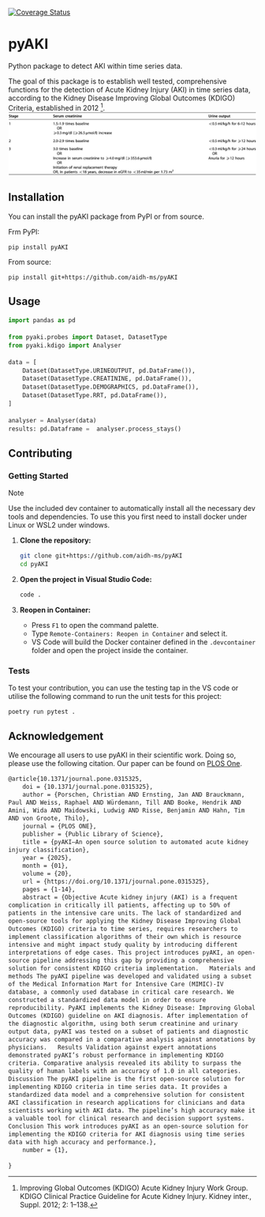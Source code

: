 [![Coverage Status](https://coveralls.io/repos/github/aidh-ms/pyAKI/badge.svg?branch=main)](https://coveralls.io/github/aidh-ms/pyAKI?branch=main)

# pyAKI

Python package to detect AKI within time series data.

The goal of this package is to establish well tested, comprehensive functions for the detection of Acute Kidney Injury (AKI) in time series data, according to the Kidney Disease Improving Global Outcomes (KDIGO) Criteria, established in 2012 [^kdigo].
![](img/kdigo_criteria.png)

## Installation

You can install the pyAKI package from PyPI or from source.

Frm PyPI:
```shell
pip install pyAKI
```

From source:
```shell
pip install git+https://github.com/aidh-ms/pyAKI
```

## Usage

```python
import pandas as pd

from pyaki.probes import Dataset, DatasetType
from pyaki.kdigo import Analyser

data = [
    Dataset(DatasetType.URINEOUTPUT, pd.DataFrame()),
    Dataset(DatasetType.CREATININE, pd.DataFrame()),
    Dataset(DatasetType.DEMOGRAPHICS, pd.DataFrame()),
    Dataset(DatasetType.RRT, pd.DataFrame()),
]

analyser = Analyser(data)
results: pd.Dataframe =  analyser.process_stays()
```

## Contributing

### Getting Started

> [!NOTE]
> Use the included dev container to automatically install all the necessary dev tools and dependencies. To use this you first need to install docker under Linux or WSL2 under windows.

1. **Clone the repository:**
    ```bash
    git clone git+https://github.com/aidh-ms/pyAKI
    cd pyAKI
    ```

2. **Open the project in Visual Studio Code:**
    ```bash
    code .
    ```

3. **Reopen in Container:**
    - Press `F1` to open the command palette.
    - Type `Remote-Containers: Reopen in Container` and select it.
    - VS Code will build the Docker container defined in the `.devcontainer` folder and open the project inside the container.

### Tests

To test your contribution, you can use the testing tap in the VS code or utilise the following command to run the unit tests for this project:

```shell
poetry run pytest .
```

## Acknowledgement

We encourage all users to use pyAKI in their scientific work. Doing so, please use the following citation. Our paper can be found on [PLOS One](https://journals.plos.org/plosone/article?id=10.1371/journal.pone.0315325).
```
@article{10.1371/journal.pone.0315325,
    doi = {10.1371/journal.pone.0315325},
    author = {Porschen, Christian AND Ernsting, Jan AND Brauckmann, Paul AND Weiss, Raphael AND Würdemann, Till AND Booke, Hendrik AND Amini, Wida AND Maidowski, Ludwig AND Risse, Benjamin AND Hahn, Tim AND von Groote, Thilo},
    journal = {PLOS ONE},
    publisher = {Public Library of Science},
    title = {pyAKI—An open source solution to automated acute kidney injury classification},
    year = {2025},
    month = {01},
    volume = {20},
    url = {https://doi.org/10.1371/journal.pone.0315325},
    pages = {1-14},
    abstract = {Objective Acute kidney injury (AKI) is a frequent complication in critically ill patients, affecting up to 50% of patients in the intensive care units. The lack of standardized and open-source tools for applying the Kidney Disease Improving Global Outcomes (KDIGO) criteria to time series, requires researchers to implement classification algorithms of their own which is resource intensive and might impact study quality by introducing different interpretations of edge cases. This project introduces pyAKI, an open-source pipeline addressing this gap by providing a comprehensive solution for consistent KDIGO criteria implementation.   Materials and methods The pyAKI pipeline was developed and validated using a subset of the Medical Information Mart for Intensive Care (MIMIC)-IV database, a commonly used database in critical care research. We constructed a standardized data model in order to ensure reproducibility. PyAKI implements the Kidney Disease: Improving Global Outcomes (KDIGO) guideline on AKI diagnosis. After implementation of the diagnostic algorithm, using both serum creatinine and urinary output data, pyAKI was tested on a subset of patients and diagnostic accuracy was compared in a comparative analysis against annotations by physicians.   Results Validation against expert annotations demonstrated pyAKI’s robust performance in implementing KDIGO criteria. Comparative analysis revealed its ability to surpass the quality of human labels with an accuracy of 1.0 in all categories.   Discussion The pyAKI pipeline is the first open-source solution for implementing KDIGO criteria in time series data. It provides a standardized data model and a comprehensive solution for consistent AKI classification in research applications for clinicians and data scientists working with AKI data. The pipeline’s high accuracy make it a valuable tool for clinical research and decision support systems.   Conclusion This work introduces pyAKI as an open-source solution for implementing the KDIGO criteria for AKI diagnosis using time series data with high accuracy and performance.},
    number = {1},

}
```

[^kdigo]: Improving Global Outcomes (KDIGO) Acute Kidney Injury Work Group. KDIGO Clinical Practice Guideline for Acute Kidney Injury. Kidney inter., Suppl. 2012; 2: 1–138.
